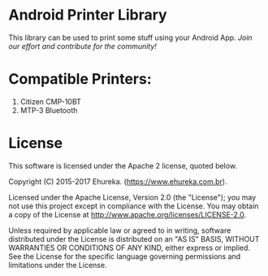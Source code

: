 # Android Printer Library
This library can be used to print some stuff using your Android App.
*Join our effort and contribute for the community!*

# Compatible Printers:
1. Citizen CMP-10BT
2. MTP-3 Bluetooth

# License

This software is licensed under the Apache 2 license, quoted below.

Copyright (C) 2015-2017 Ehureka. (https://www.ehureka.com.br).

Licensed under the Apache License, Version 2.0 (the "License"); you may not use this project except in compliance with the License. You may obtain a copy of the License at http://www.apache.org/licenses/LICENSE-2.0.

Unless required by applicable law or agreed to in writing, software distributed under the License is distributed on an "AS IS" BASIS, WITHOUT WARRANTIES OR CONDITIONS OF ANY KIND, either express or implied. See the License for the specific language governing permissions and limitations under the License.
